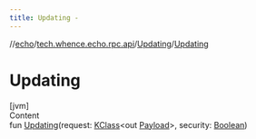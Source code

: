 ```yaml
---
title: Updating -
---
```

//[echo](../../index.md)/[tech.whence.echo.rpc.api](../index.md)/[Updating](index.md)/[Updating](-updating.md)



# Updating  
[jvm]  
Content  
fun [Updating](-updating.md)(request: [KClass](https://kotlinlang.org/api/latest/jvm/stdlib/kotlin.reflect/-k-class/index.html)<out [Payload](../../tech.whence.echo.rpc.payload/-payload/index.md)>, security: [Boolean](https://kotlinlang.org/api/latest/jvm/stdlib/kotlin/-boolean/index.html))  



